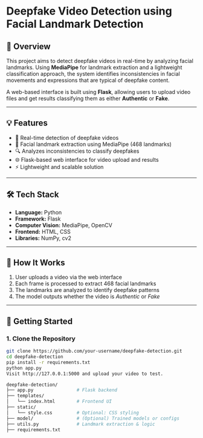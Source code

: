 # Deepfake Video Detection using Facial Landmark Detection

## 📌 Overview

This project aims to detect deepfake videos in real-time by analyzing facial landmarks. Using **MediaPipe** for landmark extraction and a lightweight classification approach, the system identifies inconsistencies in facial movements and expressions that are typical of deepfake content.

A web-based interface is built using **Flask**, allowing users to upload video files and get results classifying them as either **Authentic** or **Fake**.

---

## 💡 Features

- 🎯 Real-time detection of deepfake videos  
- 🎥 Facial landmark extraction using MediaPipe (468 landmarks)  
- 🔍 Analyzes inconsistencies to classify deepfakes  
- 🌐 Flask-based web interface for video upload and results  
- ⚡ Lightweight and scalable solution

---

## 🛠️ Tech Stack

- **Language:** Python  
- **Framework:** Flask  
- **Computer Vision:** MediaPipe, OpenCV  
- **Frontend:** HTML, CSS  
- **Libraries:** NumPy, cv2

---

## 🧠 How It Works

1. User uploads a video via the web interface  
2. Each frame is processed to extract 468 facial landmarks  
3. The landmarks are analyzed to identify deepfake patterns  
4. The model outputs whether the video is *Authentic* or *Fake*

---

## 🚀 Getting Started

### 1. Clone the Repository
```bash
git clone https://github.com/your-username/deepfake-detection.git
cd deepfake-detection
pip install -r requirements.txt
python app.py
Visit http://127.0.0.1:5000 and upload your video to test.

deepfake-detection/
├── app.py                # Flask backend
├── templates/
│   └── index.html        # Frontend UI
├── static/
│   └── style.css         # Optional: CSS styling
├── model/                # (Optional) Trained models or configs
├── utils.py              # Landmark extraction & logic
├── requirements.txt
